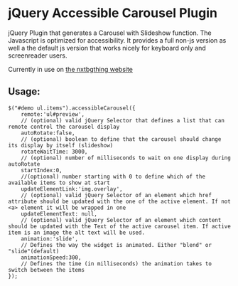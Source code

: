 jQuery Accessible Carousel Plugin
===================================

jQuery Plugin that generates a Carousel with Slideshow function.
The Javascript is optimized for accessibility. 
It provides a full non-js version as well a the default js version that works nicely for keyboard only and screenreader users.

Currently in use on [the nxtbgthing website](http://nxtbgthng.com/ "the animated iphone")

Usage:
------

    $("#demo ul.items").accessibleCarousel({
        remote:'ul#preview', 
        // (optional) valid jQuery Selector that defines a list that can remote control the carousel display
        autoRotate:false, 
        // (optional) boolean to define that the carousel should change its display by itself (slideshow)
        rotateWaitTime: 3000, 
        // (optional) number of milliseconds to wait on one display during autoRotate
        startIndex:0, 
        //(optional) number starting with 0 to define which of the available items to show at start
        updateElementLink:'img.overlay', 
        // (optional) valid jQuery Selector of an element which href attribute should be updated with the one of the active element. If not <a> element it will be wrapped in one
        updateElementText: null, 
        // (optional) valid jQuery Selector of an element which content should be updated with the Text of the active carousel item. If active item is an image the alt text will be used.
        animation:'slide', 
        // Defines the way the widget is animated. Either "blend" or "slide"(default)
        animationSpeed:300, 
        // Defines the time (in milliseconds) the animation takes to switch between the items
    });